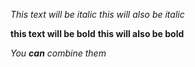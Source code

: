*This text will be italic*
_this will also be italic_

**this text will be bold**
__this will also be bold__

_You **can** combine them_
